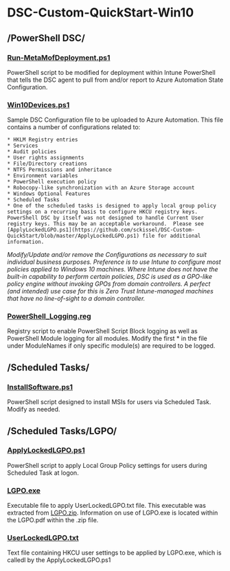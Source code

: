 # DSC-Custom-QuickStart-Win10

## /PowerShell DSC/

### [Run-MetaMofDeployment.ps1](https://github.com/sckissel/DSC-Custom-QuickStart/blob/master/PowerShell%20DSC/Run-MetaMofDeployment.ps1)

PowerShell script to be modified for deployment within Intune PowerShell that tells the DSC agent to pull from and/or report to Azure Automation State Configuration.

### [Win10Devices.ps1](https://github.com/sckissel/DSC-Custom-QuickStart/blob/master/PowerShell%20DSC/Win10Devices.ps1)

Sample DSC Configuration file to be uploaded to Azure Automation. This file contains a number of configurations related to:

    * HKLM Registry entries
    * Services
    * Audit policies
    * User rights assignments
    * File/Directory creations
    * NTFS Permissions and inheritance
    * Environment variables
    * PowerShell execution policy
    * Robocopy-like synchronization with an Azure Storage account
    * Windows Optional Features
    * Scheduled Tasks
    * One of the scheduled tasks is designed to apply local group policy settings on a recurring basis to configure HKCU registry keys. PowerShell DSC by itself was not designed to handle Current User registry keys. This may be an acceptable workaround.  Please see [ApplyLockedLGPO.ps1](https://github.com/sckissel/DSC-Custom-QuickStart/blob/master/ApplyLockedLGPO.ps1) file for additional information.  

_Modify/Update and/or remove the Configurations as necessary to suit individual business purposes.  Preference is to use Intune to configure most policies applied to Windows 10 machines. Where Intune does not have the built-in capability to perform certain policies, DSC is used as a GPO-like policy engine without invoking GPOs from domain controllers. A perfect (and intended) use case for this is Zero Trust Intune-managed machines that have no line-of-sight to a domain controller._

### [PowerShell_Logging.reg](https://github.com/sckissel/DSC-Custom-QuickStart/blob/master/PowerShell%20DSC/PowerShell_Logging.reg)  

Registry script to enable PowerShell Script Block logging as well as PowerShell Module logging for all modules.  Modify the first * in the file under ModuleNames if only specific module(s) are required to be logged.  

## /Scheduled Tasks/

### [InstallSoftware.ps1](https://github.com/sckissel/DSC-Custom-QuickStart/blob/master/Scheduled%20Tasks/InstallSoftware.ps1)

PowerShell script designed to install MSIs for users via Scheduled Task.  Modify as needed.  

## /Scheduled Tasks/LGPO/

### [ApplyLockedLGPO.ps1](https://github.com/sckissel/DSC-Custom-QuickStart/blob/master/Scheduled%20Tasks/LGPO/ApplyLockedLGPO.ps1)

PowerShell script to apply Local Group Policy settings for users during Scheduled Task at logon.

### [LGPO.exe](https://github.com/sckissel/DSC-Custom-QuickStart/blob/master/Scheduled%20Tasks/LGPO/LGPO.exe)

Executable file to apply UserLockedLGPO.txt file. This executable was extracted from [LGPO.zip](https://www.microsoft.com/en-us/download/details.aspx?id=55319). Information on use of LGPO.exe is located within the LGPO.pdf within the .zip file.  

### [UserLockedLGPO.txt](https://github.com/sckissel/DSC-Custom-QuickStart/blob/master/Scheduled%20Tasks/LGPO/UserLockedLGPO.txt)

Text file containing HKCU user settings to be applied by LGPO.exe, which is calledl by the ApplyLockedLGPO.ps1  
